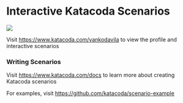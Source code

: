 # Interactive Katacoda Scenarios

[![](http://shields.katacoda.com/katacoda/yankodavila/count.svg)](https://www.katacoda.com/yankodavila "Get your profile on Katacoda.com")

Visit https://www.katacoda.com/yankodavila to view the profile and interactive scenarios

### Writing Scenarios
Visit https://www.katacoda.com/docs to learn more about creating Katacoda scenarios

For examples, visit https://github.com/katacoda/scenario-example
